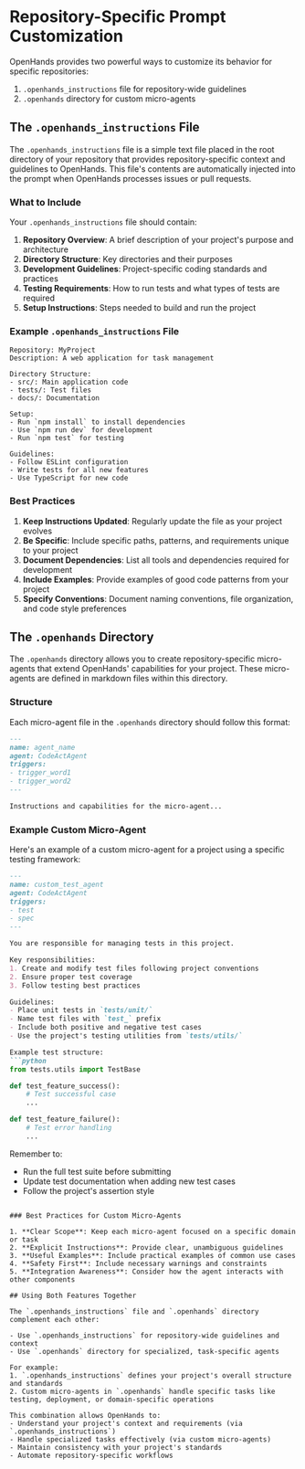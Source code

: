 # Repository-Specific Prompt Customization

OpenHands provides two powerful ways to customize its behavior for specific repositories:

1. `.openhands_instructions` file for repository-wide guidelines
2. `.openhands` directory for custom micro-agents

## The `.openhands_instructions` File

The `.openhands_instructions` file is a simple text file placed in the root directory of your repository that provides repository-specific context and guidelines to OpenHands. This file's contents are automatically injected into the prompt when OpenHands processes issues or pull requests.

### What to Include

Your `.openhands_instructions` file should contain:

1. **Repository Overview**: A brief description of your project's purpose and architecture
2. **Directory Structure**: Key directories and their purposes
3. **Development Guidelines**: Project-specific coding standards and practices
4. **Testing Requirements**: How to run tests and what types of tests are required
5. **Setup Instructions**: Steps needed to build and run the project

### Example `.openhands_instructions` File

```
Repository: MyProject
Description: A web application for task management

Directory Structure:
- src/: Main application code
- tests/: Test files
- docs/: Documentation

Setup:
- Run `npm install` to install dependencies
- Use `npm run dev` for development
- Run `npm test` for testing

Guidelines:
- Follow ESLint configuration
- Write tests for all new features
- Use TypeScript for new code
```

### Best Practices

1. **Keep Instructions Updated**: Regularly update the file as your project evolves
2. **Be Specific**: Include specific paths, patterns, and requirements unique to your project
3. **Document Dependencies**: List all tools and dependencies required for development
4. **Include Examples**: Provide examples of good code patterns from your project
5. **Specify Conventions**: Document naming conventions, file organization, and code style preferences

## The `.openhands` Directory

The `.openhands` directory allows you to create repository-specific micro-agents that extend OpenHands' capabilities for your project. These micro-agents are defined in markdown files within this directory.

### Structure

Each micro-agent file in the `.openhands` directory should follow this format:

```markdown
---
name: agent_name
agent: CodeActAgent
triggers:
- trigger_word1
- trigger_word2
---

Instructions and capabilities for the micro-agent...
```

### Example Custom Micro-Agent

Here's an example of a custom micro-agent for a project using a specific testing framework:

```markdown
---
name: custom_test_agent
agent: CodeActAgent
triggers:
- test
- spec
---

You are responsible for managing tests in this project.

Key responsibilities:
1. Create and modify test files following project conventions
2. Ensure proper test coverage
3. Follow testing best practices

Guidelines:
- Place unit tests in `tests/unit/`
- Name test files with `test_` prefix
- Include both positive and negative test cases
- Use the project's testing utilities from `tests/utils/`

Example test structure:
```python
from tests.utils import TestBase

def test_feature_success():
    # Test successful case
    ...

def test_feature_failure():
    # Test error handling
    ...
```

Remember to:
- Run the full test suite before submitting
- Update test documentation when adding new test cases
- Follow the project's assertion style
```

### Best Practices for Custom Micro-Agents

1. **Clear Scope**: Keep each micro-agent focused on a specific domain or task
2. **Explicit Instructions**: Provide clear, unambiguous guidelines
3. **Useful Examples**: Include practical examples of common use cases
4. **Safety First**: Include necessary warnings and constraints
5. **Integration Awareness**: Consider how the agent interacts with other components

## Using Both Features Together

The `.openhands_instructions` file and `.openhands` directory complement each other:

- Use `.openhands_instructions` for repository-wide guidelines and context
- Use `.openhands` directory for specialized, task-specific agents

For example:
1. `.openhands_instructions` defines your project's overall structure and standards
2. Custom micro-agents in `.openhands` handle specific tasks like testing, deployment, or domain-specific operations

This combination allows OpenHands to:
- Understand your project's context and requirements (via `.openhands_instructions`)
- Handle specialized tasks effectively (via custom micro-agents)
- Maintain consistency with your project's standards
- Automate repository-specific workflows
